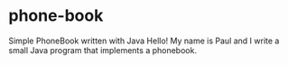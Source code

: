 # phone-book
Simple PhoneBook written with Java
Hello! My name is Paul and I write a small Java program that implements a phonebook.
